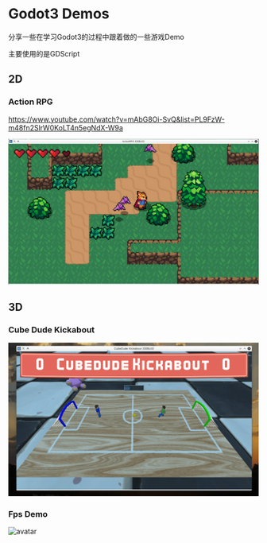 # Godot3 Demos

分享一些在学习Godot3的过程中跟着做的一些游戏Demo

主要使用的是GDScript

## 2D

### Action RPG

https://www.youtube.com/watch?v=mAbG8Oi-SvQ&list=PL9FzW-m48fn2SlrW0KoLT4n5egNdX-W9a

![avatar](./2d-ActionRPG.png)


## 3D

### Cube Dude Kickabout

![avatar](./3d-CubeDudeKickabout.gif)


### Fps Demo

![avatar](./3d-FpsDemo.gif)
